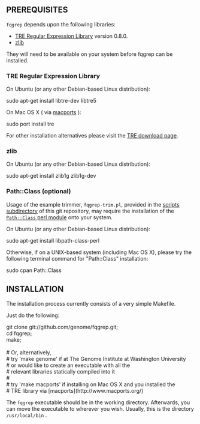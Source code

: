 ## PREREQUISITES

`fqgrep` depends upon the following libraries:

* [TRE Regular Expression Library](http://laurikari.net/tre/) version 0.8.0.
* [zlib](http://www.zlib.net)

They will need to be available on your system before fqgrep can be
installed.

### TRE Regular Expression Library

On Ubuntu (or any other Debian-based Linux distribution):

<p class="terminal">sudo apt-get install libtre-dev libtre5</p>

On Mac OS X ( via [macports](http://www.macports.org/) ):

<p class="terminal">sudo port install tre</p>

For other installation alternatives please visit the [TRE download page](http://laurikari.net/tre/download/).

### zlib

On Ubuntu (or any other Debian-based Linux distribution):

<p class="terminal">sudo apt-get install zlib1g zlib1g-dev</p>

### Path::Class (optional)

Usage of the example trimmer, `fqgrep-trim.pl`, provided in the [scripts
subdirectory](https://github.com/genome/fqgrep/tree/master/scripts)
of this git repository, may require the installation of the [`Path::Class` perl
module](http://search.cpan.org/~kwilliams/Path-Class-0.24/lib/Path/Class.pm)
onto your system.

On Ubuntu (or any other Debian-based Linux distribution):

<p class="terminal">sudo apt-get install libpath-class-perl</p>

Otherwise, if on a UNIX-based system (including Mac OS X), please try
the following terminal command for "Path::Class" installation:

<p class="terminal">sudo cpan Path::Class</p>

## INSTALLATION

The installation process currently consists of a very simple Makefile.

Just do the following:

<p class="terminal">git clone git://github.com/genome/fqgrep.git;<br />
cd fqgrep;<br />
make;<br />
<br />
# Or, alternatively,<br />
# try 'make genome'   if at The Genome Institute at Washington University<br />
#                     or would like to create an executable with all the<br />
#                     relevant libraries statically compiled into it<br />
#<br />
# try 'make macports' if installing on Mac OS X and you installed the<br />
#                     TRE library via [macports](http://www.macports.org/)<br />
</p>

The `fqgrep` executable should be in the working directory.  Afterwards,
you can move the executable to wherever you wish.  Usually, this is the
directory `/usr/local/bin` .
